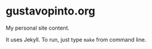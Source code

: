 gustavopinto.org
=====================

My personal site content.

It uses Jekyll. To run, just type `make` from command line.

